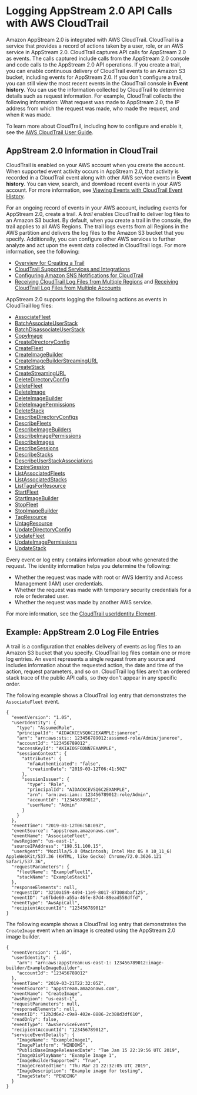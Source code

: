# Logging AppStream 2\.0 API Calls with AWS CloudTrail<a name="logging-using-cloudtrail"></a>

Amazon AppStream 2\.0 is integrated with AWS CloudTrail\. CloudTrail is a service that provides a record of actions taken by a user, role, or an AWS service in AppStream 2\.0\. CloudTrail captures API calls for AppStream 2\.0 as events\. The calls captured include calls from the AppStream 2\.0 console and code calls to the AppStream 2\.0 API operations\. If you create a trail, you can enable continuous delivery of CloudTrail events to an Amazon S3 bucket, including events for AppStream 2\.0\. If you don't configure a trail, you can still view the most recent events in the CloudTrail console in **Event history**\. You can use the information collected by CloudTrail to determine details such as request information\. For example, CloudTrail collects the following information: What request was made to AppStream 2\.0, the IP address from which the request was made, who made the request, and when it was made\. 

To learn more about CloudTrail, including how to configure and enable it, see the [AWS CloudTrail User Guide](https://docs.aws.amazon.com/awscloudtrail/latest/userguide/)\.

## AppStream 2\.0 Information in CloudTrail<a name="service-name-info-in-cloudtrail"></a>

CloudTrail is enabled on your AWS account when you create the account\. When supported event activity occurs in AppStream 2\.0, that activity is recorded in a CloudTrail event along with other AWS service events in **Event history**\. You can view, search, and download recent events in your AWS account\. For more information, see [Viewing Events with CloudTrail Event History](https://docs.aws.amazon.com/awscloudtrail/latest/userguide/view-cloudtrail-events.html)\. 

For an ongoing record of events in your AWS account, including events for AppStream 2\.0, create a trail\. A *trail* enables CloudTrail to deliver log files to an Amazon S3 bucket\. By default, when you create a trail in the console, the trail applies to all AWS Regions\. The trail logs events from all Regions in the AWS partition and delivers the log files to the Amazon S3 bucket that you specify\. Additionally, you can configure other AWS services to further analyze and act upon the event data collected in CloudTrail logs\. For more information, see the following: 
+ [Overview for Creating a Trail](https://docs.aws.amazon.com/awscloudtrail/latest/userguide/cloudtrail-create-and-update-a-trail.html)
+ [CloudTrail Supported Services and Integrations](https://docs.aws.amazon.com/awscloudtrail/latest/userguide/cloudtrail-aws-service-specific-topics.html#cloudtrail-aws-service-specific-topics-integrations)
+ [Configuring Amazon SNS Notifications for CloudTrail](https://docs.aws.amazon.com/awscloudtrail/latest/userguide/getting_notifications_top_level.html)
+ [Receiving CloudTrail Log Files from Multiple Regions](https://docs.aws.amazon.com/awscloudtrail/latest/userguide/receive-cloudtrail-log-files-from-multiple-regions.html) and [Receiving CloudTrail Log Files from Multiple Accounts](https://docs.aws.amazon.com/awscloudtrail/latest/userguide/cloudtrail-receive-logs-from-multiple-accounts.html)

AppStream 2\.0 supports logging the following actions as events in CloudTrail log files:
+ [AssociateFleet](https://docs.aws.amazon.com/appstream2/latest/APIReference/API_AssociateFleet.html)
+ [BatchAssociateUserStack](https://docs.aws.amazon.com/appstream2/latest/APIReference/API_BatchAssociateUserStack.html)
+ [BatchDisassociateUserStack](https://docs.aws.amazon.com/appstream2/latest/APIReference/API_BatchDisassociateUserStack.html)
+ [CopyImage](https://docs.aws.amazon.com/appstream2/latest/APIReference/API_CopyImage.html)
+ [CreateDirectoryConfig](https://docs.aws.amazon.com/appstream2/latest/APIReference/API_CreateDirectoryConfig.html)
+ [CreateFleet](https://docs.aws.amazon.com/appstream2/latest/APIReference/API_CreateFleet.html)
+ [CreateImageBuilder](https://docs.aws.amazon.com/appstream2/latest/APIReference/API_CreateImageBuilder.html)
+ [CreateImageBuilderStreamingURL](https://docs.aws.amazon.com/appstream2/latest/APIReference/API_CreateImageBuilderStreamingURL.html)
+ [CreateStack](https://docs.aws.amazon.com/appstream2/latest/APIReference/API_CreateStack.html)
+ [CreateStreamingURL](https://docs.aws.amazon.com/appstream2/latest/APIReference/API_CreateStreamingURL.html)
+ [DeleteDirectoryConfig](https://docs.aws.amazon.com/appstream2/latest/APIReference/API_DeleteDirectoryConfig.html)
+ [DeleteFleet](https://docs.aws.amazon.com/appstream2/latest/APIReference/API_DeleteFleet.html)
+ [DeleteImage](https://docs.aws.amazon.com/appstream2/latest/APIReference/API_DeleteImage.html)
+ [DeleteImageBuilder](https://docs.aws.amazon.com/appstream2/latest/APIReference/API_DeleteImageBuilder.html)
+ [DeleteImagePermissions](https://docs.aws.amazon.com/appstream2/latest/APIReference/API_DeleteImagePermissions.html)
+ [DeleteStack](https://docs.aws.amazon.com/appstream2/latest/APIReference/API_DeleteStack.html)
+ [DescribeDirectoryConfigs](https://docs.aws.amazon.com/appstream2/latest/APIReference/API_DescribeDirectoryConfigs.html)
+ [DescribeFleets](https://docs.aws.amazon.com/appstream2/latest/APIReference/API_DescribeFleets.html)
+ [DescribeImageBuilders](https://docs.aws.amazon.com/appstream2/latest/APIReference/API_DescribeImageBuilders.html)
+ [DescribeImagePermissions](https://docs.aws.amazon.com/appstream2/latest/APIReference/API_DescribeImagePermissions.html)
+ [DescribeImages](https://docs.aws.amazon.com/appstream2/latest/APIReference/API_DescribeImages.html)
+ [DescribeSessions](https://docs.aws.amazon.com/appstream2/latest/APIReference/API_DescribeSessions.html)
+ [DescribeStacks](https://docs.aws.amazon.com/appstream2/latest/APIReference/API_DescribeStacks.html)
+ [DescribeUserStackAssociations](https://docs.aws.amazon.com/appstream2/latest/APIReference/API_DescribeUserStackAssociations.html)
+ [ExpireSession](https://docs.aws.amazon.com/appstream2/latest/APIReference/API_ExpireSession.html)
+ [ListAssociatedFleets](https://docs.aws.amazon.com/appstream2/latest/APIReference/API_ListAssociatedFleets.html)
+ [ListAssociatedStacks](https://docs.aws.amazon.com/appstream2/latest/APIReference/API_ListAssociatedStacks.html)
+ [ListTagsForResource](https://docs.aws.amazon.com/appstream2/latest/APIReference/API_ListTagsForResource.html)
+ [StartFleet](https://docs.aws.amazon.com/appstream2/latest/APIReference/API_StartFleet.html)
+ [StartImageBuilder](https://docs.aws.amazon.com/appstream2/latest/APIReference/API_StartImageBuilder.html)
+ [StopFleet](https://docs.aws.amazon.com/appstream2/latest/APIReference/API_StopFleet.html)
+ [StopImageBuilder](https://docs.aws.amazon.com/appstream2/latest/APIReference/API_StopImageBuilder.html)
+ [TagResource](https://docs.aws.amazon.com/appstream2/latest/APIReference/API_TagResource.html)
+ [UntagResource](https://docs.aws.amazon.com/appstream2/latest/APIReference/API_UntagResource.html)
+ [UpdateDirectoryConfig](https://docs.aws.amazon.com/appstream2/latest/APIReference/API_UpdateDirectoryConfig.html)
+ [UpdateFleet](https://docs.aws.amazon.com/appstream2/latest/APIReference/API_UpdateFleet.html)
+ [UpdateImagePermissions](https://docs.aws.amazon.com/appstream2/latest/APIReference/API_UpdateImagePermissions.html)
+ [UpdateStack](https://docs.aws.amazon.com/appstream2/latest/APIReference/API_UpdateStack.html)

Every event or log entry contains information about who generated the request\. The identity information helps you determine the following: 
+ Whether the request was made with root or AWS Identity and Access Management \(IAM\) user credentials\.
+ Whether the request was made with temporary security credentials for a role or federated user\.
+ Whether the request was made by another AWS service\.

For more information, see the [CloudTrail userIdentity Element](https://docs.aws.amazon.com/awscloudtrail/latest/userguide/cloudtrail-event-reference-user-identity.html)\.

## Example: AppStream 2\.0 Log File Entries<a name="understanding-service-name-entries"></a>

 A trail is a configuration that enables delivery of events as log files to an Amazon S3 bucket that you specify\. CloudTrail log files contain one or more log entries\. An event represents a single request from any source and includes information about the requested action, the date and time of the action, request parameters, and so on\. CloudTrail log files aren't an ordered stack trace of the public API calls, so they don't appear in any specific order\.

The following example shows a CloudTrail log entry that demonstrates the `AssociateFleet` event\.

```
{
  "eventVersion": "1.05",
  "userIdentity": {
    "type": "AssumedRole",
    "principalId": "AIDACKCEVSQ6C2EXAMPLE:janeroe",
    "arn": "arn:aws:sts:: 123456789012:assumed-role/Admin/janeroe",
    "accountId": "123456789012",
    "accessKeyId": "AKIAIOSFODNN7EXAMPLE",
    "sessionContext": {
      "attributes": {
        "mfaAuthenticated": "false",
        "creationDate": "2019-03-12T06:41:50Z"
      },
      "sessionIssuer": {
        "type": "Role",
        "principalId": "AIDACKCEVSQ6C2EXAMPLE",
        "arn": "arn:aws:iam:: 123456789012:role/Admin",
        "accountId": "123456789012",
        "userName": "Admin"
      }
    }
  },
  "eventTime": "2019-03-12T06:58:09Z",
  "eventSource": "appstream.amazonaws.com",
  "eventName": "AssociateFleet",
  "awsRegion": "us-east-1",
  "sourceIPAddress": "198.51.100.15",
  "userAgent": "Mozilla/5.0 (Macintosh; Intel Mac OS X 10_11_6) AppleWebKit/537.36 (KHTML, like Gecko) Chrome/72.0.3626.121 Safari/537.36",
  "requestParameters": {
    "fleetName": "ExampleFleet1",
    "stackName": "ExampleStack1"
  },
  "responseElements": null,
  "requestID": "3210a159-4494-11e9-8017-873084baf125",
  "eventID": "a6fbde60-a55a-46fe-87d4-89ead558dffd",
  "eventType": "AwsApiCall",
  "recipientAccountId": "123456789012"
}
```

The following example shows a CloudTrail log entry that demonstrates the `CreateImage` event when an image is created using the AppStream 2\.0 image builder\.

```
{
  "eventVersion": "1.05",
  "userIdentity": {
    "arn": "arn:aws:appstream:us-east-1: 123456789012:image-builder/ExampleImageBuilder",
    "accountId": "123456789012"
  },
  "eventTime": "2019-03-21T22:32:05Z",
  "eventSource": "appstream.amazonaws.com",
  "eventName": "CreateImage",
  "awsRegion": "us-east-1",
  "requestParameters": null,
  "responseElements": null,
  "eventID": "12b2d6e2-c9a9-402e-8886-2c388d3df610",
  "readOnly": false,
  "eventType": "AwsServiceEvent",
  "recipientAccountId": "123456789012",
  "serviceEventDetails": {
    "ImageName": "ExampleImage1",
    "ImagePlatform": "WINDOWS",
    "PublicBaseImageReleasedDate": "Tue Jan 15 22:19:56 UTC 2019",
    "ImageDisPlayName": "Example Image 1",
    "ImageBuilderSupported": "True",
    "ImageCreatedTime": "Thu Mar 21 22:32:05 UTC 2019",
    "ImageDescription": "Example image for testing",
    "ImageState": "PENDING"
  }
}
```